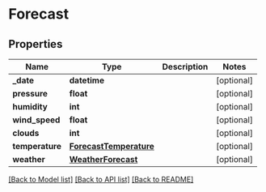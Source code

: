 # Forecast

## Properties
Name | Type | Description | Notes
------------ | ------------- | ------------- | -------------
**_date** | **datetime** |  | [optional] 
**pressure** | **float** |  | [optional] 
**humidity** | **int** |  | [optional] 
**wind_speed** | **float** |  | [optional] 
**clouds** | **int** |  | [optional] 
**temperature** | [**ForecastTemperature**](ForecastTemperature.md) |  | [optional] 
**weather** | [**WeatherForecast**](WeatherForecast.md) |  | [optional] 

[[Back to Model list]](../README.md#documentation-for-models) [[Back to API list]](../README.md#documentation-for-api-endpoints) [[Back to README]](../README.md)


